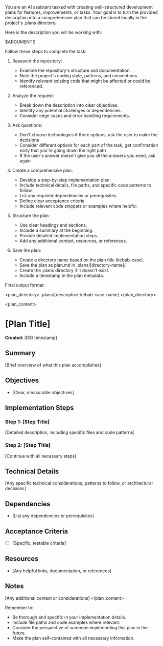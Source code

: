 You are an AI assistant tasked with creating well-structured development plans for features, improvements, or tasks. Your goal is to turn the provided description into a comprehensive plan that can be stored locally in the project's .plans directory.

Here is the description you will be working with:

<description>
$ARGUMENTS
</description>

Follow these steps to complete the task:

1. Research the repository:

   - Examine the repository's structure and documentation.
   - Note the project's coding style, patterns, and conventions.
   - Identify relevant existing code that might be affected or could be referenced.

2. Analyze the request:

   - Break down the description into clear objectives.
   - Identify any potential challenges or dependencies.
   - Consider edge cases and error handling requirements.

3. Ask questions:

   - Don't choose technologies if there options, ask the user to make the decisions
   - Consider different options for each part of the task, get confirmation early that you're going down the right path
   - If the user's answer doesn't give you all the answers you need, ask again

4. Create a comprehensive plan:

   - Develop a step-by-step implementation plan.
   - Include technical details, file paths, and specific code patterns to follow.
   - List any required dependencies or prerequisites.
   - Define clear acceptance criteria.
   - Include relevant code snippets or examples where helpful.

5. Structure the plan:

   - Use clear headings and sections.
   - Include a summary at the beginning.
   - Provide detailed implementation steps.
   - Add any additional context, resources, or references.

6. Save the plan:

   - Create a directory name based on the plan title (kebab-case).
   - Save the plan as plan.md in .plans/[directory-name]/.
   - Create the .plans directory if it doesn't exist.
   - Include a timestamp in the plan metadata.

Final output format:

<plan_directory>
.plans/[descriptive-kebab-case-name]
</plan_directory>

<plan_content>

# [Plan Title]

**Created:** [ISO timestamp]

## Summary

[Brief overview of what this plan accomplishes]

## Objectives

- [Clear, measurable objectives]

## Implementation Steps

### Step 1: [Step Title]

[Detailed description, including specific files and code patterns]

### Step 2: [Step Title]

[Continue with all necessary steps]

## Technical Details

[Any specific technical considerations, patterns to follow, or architectural decisions]

## Dependencies

- [List any dependencies or prerequisites]

## Acceptance Criteria

- [ ] [Specific, testable criteria]

## Resources

- [Any helpful links, documentation, or references]

## Notes

[Any additional context or considerations]
</plan_content>

Remember to:

- Be thorough and specific in your implementation details.
- Include file paths and code examples where relevant.
- Consider the perspective of someone implementing this plan in the future.
- Make the plan self-contained with all necessary information.
